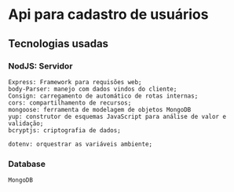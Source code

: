 # Api para cadastro de usuários

## Tecnologias usadas
### NodJS: Servidor
    Express: Framework para requisões web;
    body-Parser: manejo com dados vindos do cliente;
    Consign: carregamento de automático de rotas internas;
    cors: compartilhamento de recursos;
    mongoose: ferramenta de modelagem de objetos MongoDB
    yup: construtor de esquemas JavaScript para análise de valor e validação;
    bcryptjs: criptografia de dados;

    dotenv: orquestrar as variáveis ambiente;

### Database 
    MongoDB
